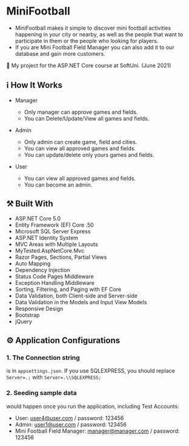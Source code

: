 # MiniFootball

- MiniFootball makes it simple to discover mini football activities happening in your city or nearby, as well as the people that want to participate in them or the people who looking for players.
- If you are Mini Football Field Manager you can also add it to our database and gain more customers.

:dart:  My project for the ASP.NET Core course at SoftUni. (June 2021) 

## :information_source: How It Works

- Manager
   - Only manager can approve games and fields.
   - You can Delete/Update/View all games and fields.

- Admin
  - Only admin can create game, field and cities.
  - You can view all approved games and fields.
  - You can update/delete only yours games and fields.

- User
  - You can view all approved games and fields.
  - You can become an admin.

## :hammer_and_pick: Built With

- ASP.NET Core 5.0
- Entity Framework (EF) Core .50
- Microsoft SQL Server Express
- ASP.NET Identity System
- MVC Areas with Multiple Layouts
- MyTested.AspNetCore.Mvc
- Razor Pages, Sections, Partial Views
- Auto Мapping
- Dependency Injection
- Status Code Pages Middleware
- Exception Handling Middleware
- Sorting, Filtering, and Paging with EF Core
- Data Validation, both Client-side and Server-side
- Data Validation in the Models and Input View Models
- Responsive Design
- Bootstrap
- jQuery

## :gear: Application Configurations

### 1. The Connection string 
is in `appsettings.json`. If you use SQLEXPRESS, you should replace `Server=.;` with `Server=.\\SQLEXPRESS;`

### 2. Seeding sample data
would happen once you run the application, including Test Accounts:
  - User: user4@user.com / password: 123456
  - Admin: user1@user.com / password: 123456
  - Mini Football Field Manager: manager@manager.com / password: 123456
